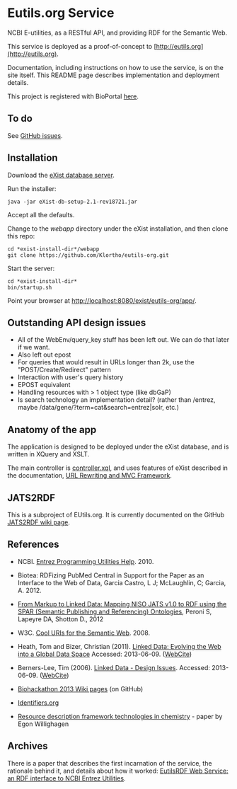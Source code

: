 Eutils.org Service
=================

NCBI E-utilities, as a RESTful API, and providing RDF for the Semantic Web.

This service is deployed as a proof-of-concept to
[http://eutils.org](http://eutils.org).

Documentation, including instructions on how to use the service, is on the site itself.
This README page describes implementation and deployment details.

This project is registered with BioPortal
[here](http://bioportal.bioontology.org/projects/257).


## To do

See [GitHub issues](https://github.com/Klortho/eutils-org/issues).


## Installation

Download the [eXist database server](http://exist-db.org/).

Run the installer:

```
java -jar eXist-db-setup-2.1-rev18721.jar
```

Accept all the defaults.

Change to the *webapp* directory under the eXist installation, and then clone this repo:

```
cd *exist-install-dir*/webapp
git clone https://github.com/Klortho/eutils-org.git
```

Start the server:

```
cd *exist-install-dir*
bin/startup.sh
```

Point your browser at
[http://localhost:8080/exist/eutils-org/app/](http://localhost:8080/exist/eutils-org/app/).


## Outstanding API design issues

* All of the WebEnv/query_key stuff has been left out. We can do that later if we want.
* Also left out epost
* For queries that would result in URLs longer than 2k, use the "POST/Create/Redirect"
  pattern
* Interaction with user's query history
* EPOST equivalent
* Handling resources with > 1 object type (like dbGaP)
* Is search technology an implementation detail? (rather than /entrez, maybe
  /data/gene/?term=cat&amp;search=entrez|solr, etc.)


## Anatomy of the app

The application is designed to be deployed under the eXist database, and is written in
XQuery and XSLT.

The main controller is [controller.xql](app/controller.xql), and uses features of eXist
described in the documentation, [URL Rewriting and MVC
Framework](http://exist-db.org/exist/apps/doc/urlrewrite.xml).


## JATS2RDF

This is a subproject of EUtils.org.  It is currently documented on the GitHub
[JATS2RDF wiki page](https://github.com/Klortho/eutils-org/wiki/JATS2RDF).



## References

* NCBI.  [Entrez Programming Utilities Help](http://www.ncbi.nlm.nih.gov/books/NBK25501/). 2010.

* Biotea: RDFizing PubMed Central in Support for the Paper as an Interface to the Web of Data,
  Garcia Castro, L J; McLaughlin, C; Garcia, A. 2012.

* [From Markup to Linked Data: Mapping NISO JATS v1.0 to RDF using the SPAR (Semantic Publishing
  and Referencing) Ontologies](http://www.ncbi.nlm.nih.gov/books/NBK100491/), Peroni S,
  Lapeyre DA, Shotton D., 2012

* W3C.  [Cool URIs for the Semantic Web](http://www.w3.org/TR/cooluris/). 2008.

* Heath, Tom and Bizer, Christian (2011).
  [Linked Data: Evolving the Web into a Global Data Space](http://linkeddatabook.com/editions/1.0/)
  Accessed: 2013-06-09. ([WebCite](http://www.webcitation.org/6HFldFSR6))

* Berners-Lee, Tim (2006). [Linked Data - Design Issues](http://www.w3.org/DesignIssues/LinkedData.html).
  Accessed: 2013-06-09. ([WebCite](http://www.webcitation.org/6HFgSl1S7))

* [Biohackathon 2013 Wiki pages](https://github.com/dbcls/bh13/wiki) (on GitHub)

* [Identifiers.org](http://identifiers.org/)

* [Resource description framework technologies in
  chemistry](http://www.ncbi.nlm.nih.gov/pmc/articles/PMC3118380/) -
  paper by Egon Willighagen


## Archives

There is a paper that describes the first incarnation of the service, the rationale
behind it, and details about how it worked:
[EutilsRDF Web Service: an RDF interface to NCBI Entrez
Utilities](https://github.com/Klortho/eutils-org/raw/master/docs/EutilsRDFWebService.docx).

